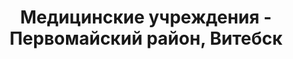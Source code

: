 ---
district_id: 2-02-3
district_name: Первомайский район, Витебск
title: Медицинские учреждения - Первомайский район, Витебск
---